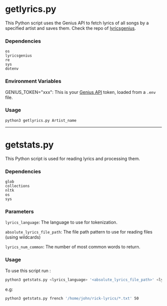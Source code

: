 # getlyrics.py
This Python script uses the Genius API to fetch lyrics of all songs by a specified artist and saves them.
Check the repo of [lyricsgenius](https://github.com/johnwmillr/LyricsGenius).

### Dependencies
```
os
lyricsgenius
re
sys
dotenv
```

### Environment Variables
GENIUS_TOKEN="xxx": This is your [Genius API](http://genius.com/api-clients) token, loaded from a `.env` file.


### Usage
```
python3 getlyrics.py Artist_name
```

---

# getstats.py

This Python script is used for reading lyrics and processing them.

### Dependencies
```
glob
collections
nltk
os
sys
```

### Parameters

`lyrics_language`: The language to use for tokenization.

`absolute_lyrics_file_path`: The file path pattern to use for reading files (using wildcards)

`lyrics_num_common`: The number of most common words to return.

### Usage
To use this script run :
```bash
python3 getstats.py <lyrics_language> '<absolute_lyrics_file_path>' <lyrics_num_common>
``` 
e.g: 
```bash
python3 getstats.py french '/home/john/rick-lyrics/*.txt' 50
```